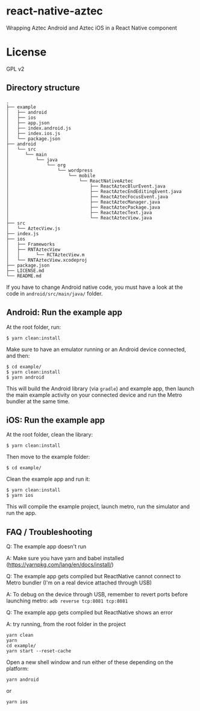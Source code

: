 # react-native-aztec

Wrapping Aztec Android and Aztec iOS in a React Native component

# License

GPL v2


## Directory structure

```
.
├── example
│   ├── android
│   ├── ios
│   ├── app.json
│   ├── index.android.js
│   ├── index.ios.js
│   └── package.json
├── android
│   └── src
│      └── main
│          └── java
│              └── org
│                  └── wordpress
│                      └── mobile
│                          └── ReactNativeAztec
│                              ├── ReactAztecBlurEvent.java
│                              ├── ReactAztecEndEditingEvent.java
│                              ├── ReactAztecFocusEvent.java
│                              ├── ReactAztecManager.java
│                              ├── ReactAztecPackage.java
│                              ├── ReactAztecText.java
│                              └── ReactAztecView.java
├── src
│   └── AztecView.js
├── index.js
├── ios
│   ├── Frameworks
│   ├── RNTAztecView
│   │      └── RCTAztecView.m
│   └── RNTAztecView.xcodeproj
├── package.json
├── LICENSE.md
└── README.md
```

If you have to change Android native code, you must have a look at the code in `android/src/main/java/` folder.

## Android: Run the example app

At the root folder, run:
```
$ yarn clean:install
```

Make sure to have an emulator running or an Android device connected, and then:

```
$ cd example/
$ yarn clean:install
$ yarn android
```

This will build the Android library (via `gradle`) and example app, then launch the main example activity on your connected device and run the Metro bundler at the same time.

## iOS: Run the example app

At the root folder, clean the library:
```
$ yarn clean:install
```

Then move to the example folder:
```
$ cd example/
```

Clean the example app and run it:
```
$ yarn clean:install
$ yarn ios
```

This will compile the example project, launch metro, run the simulator and run the app.

## FAQ / Troubleshooting

Q: The example app doesn't run

A: Make sure you have yarn and babel installed (https://yarnpkg.com/lang/en/docs/install/)


Q: The example app gets compiled but ReactNative cannot connect to Metro bundler (I'm on a real device attached through USB)

A: To debug on the device through USB, remember to revert ports before launching metro:
`adb reverse tcp:8081 tcp:8081`


Q: The example app gets compiled but ReactNative shows an error 

A: try running, from the root folder in the project
```
yarn clean
yarn
cd example/
yarn start --reset-cache
```

Open a new shell window and run either of these depending on the platform:

```
yarn android

```

or

```
yarn ios
```

